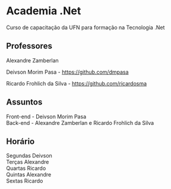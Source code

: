 # Academia .Net

Curso de capacitação da UFN para formação na Tecnologia .Net

## Professores

Alexandre Zamberlan

Deivson Morim Pasa - https://github.com/dmpasa

Ricardo Frohlich da Silva - https://github.com/ricardosma


## Assuntos
Front-end - Deivson Morim Pasa<br>
Back-end - Alexandre Zamberlan e Ricardo Frohlich da Silva

## Horário
Segundas  Deivson<br>
Terças    Alexandre<br>
Quartas   Ricardo<br>
Quintas   Alexandre<br>
Sextas    Ricardo<br>
